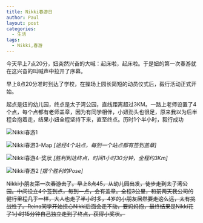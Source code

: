 ```yaml
---
title: Nikki春游日
author: Paul
layout: post
categories:
  - 生活
tags:
  - Nikki,春游
---
```

今天早上7点20分，妞突然兴奋的大喊：起床啦，起床啦。于是妞的第一次春游就在这兴奋的叫喊声中拉开了序幕。

早上8点20分准时到达了学校，在操场上园长简短的动员仪式后，毅行活动正式开始。

起点是妞的幼儿园，终点是太子湾公园，直线距离超过3KM。一路上老师设置了4个点，每个点都有老师盖章，因为有同学相伴，小妞劲头也很足，原来我以为后半程会抱着走，结果小妞全程坚持下来，直至终点。历时1个半小时，毅行成功

![Nikki春游1](https://imgs.gq/2018-0406/Nikki-picnic01.jpeg)

![Nikki春游3-Map](https://imgs.gq/2018-0406/Nikki-picnic03.jpg)
*[途经4个站点，每到一个站点都有签到盖章]*

![Nikki春游4-奖状](https://imgs.gq/2018-0406/Nikki-picnic04.jpg)
*[胜利到达终点，时间1小时30分钟，全程约3Km]*

![Nikki春游2](https://imgs.gq/2018-0406/Nikki-picnic02.jpeg)
*[摆个胜利的Pose]*


~~Nikki小朋友第一次春游去了。早上8点45，从幼儿园出发，徒步走到太子湾公园。中间设立4个签到点，每到一点，会有盖章。全程3公里，和前两天我公司的健行里程几乎一样，大人也走了半小时多，4岁的小朋友居然要走这么远，太有挑战性了。Reina同学开始担心Nikki后面会走不动，要妈妈抱，最终结果是Nikki花了1小时15分钟自己独立走到了终点，获得小奖状。~~

